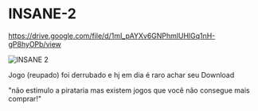 # INSANE-2
https://drive.google.com/file/d/1mI_pAYXv6GNPhmlUHlGq1nH-gP8hyOPb/view

![INSANE 2](https://github.com/J0natas/INSANE-2/assets/89864229/f8628be7-60b9-4f51-9fc8-e5233a0853b5)


Jogo (reupado) foi derrubado e hj em dia é raro achar seu Download

"não estimulo a pirataria mas existem jogos que você não consegue mais comprar!"
